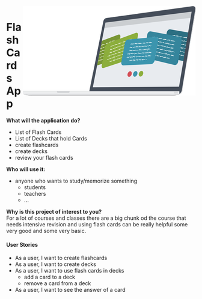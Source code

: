 
<img src="data/logo.png" align="right" width="460" height="239" alt="FlashCardApp">

# Flash Cards App



**What will the application do?**
- List of Flash Cards
- List of Decks that hold Cards
- create flashcards
- create decks
- review your flash cards


**Who will use it:**
- anyone who wants to study/memorize something 
    - students
    - teachers
    - ...

**Why is this project of interest to you?** <br>
For a lot of courses and classes there are a big chunk od the course that needs intensive
revision and using flash cards can be really helpful
some very good and some very basic. 
<br> 

#### User Stories
- As a user, I want to create flashcards
- As a user, I want to create decks 
- As a user, I want to use flash cards in decks
    - add a card to a deck
    - remove a card from a deck
- As a user, I want to see the answer of a card


